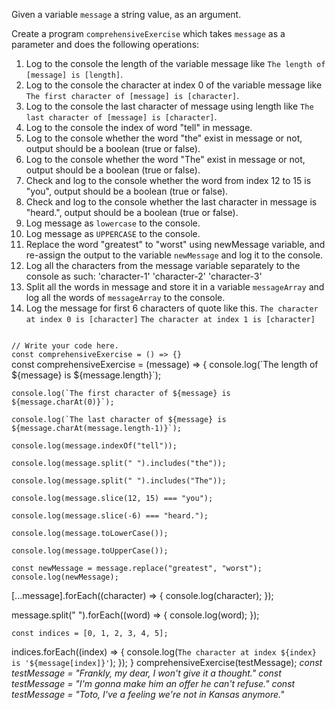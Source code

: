 Given a variable `message` a string value, as an argument.

Create a program `comprehensiveExercise`
which takes `message`  as a parameter
and does the following operations:

1. Log to the console the length of the variable message like `The length of [message] is [length]`.
2. Log to the console the character at index 0 of the variable message like `The first character of [message] is [character]`.
3. Log to the console the last character of message using length like `The last character of [message] is [character]`.
4. Log to the console the index of word "tell" in message.
5. Log to the console whether the word "the" exist in message or not, output should be a boolean (true or false).
6. Log to the console whether the word "The" exist in message or not, output should be a boolean (true or false).
7. Check and log to the console whether the word from index 12 to 15 is "you", output should be a boolean (true or false).
8. Check and log to the console whether the last  character in message is "heard.", output should be a boolean (true or false).
9. Log message as `lowercase` to the console.
10. Log message as `UPPERCASE` to the console.
11. Replace the word "greatest" to "worst" using newMessage variable, and re-assign the output to the variable `newMessage` and log it to the console.
12. Log all the characters from the message variable separately to the console as such:
'character-1'
'character-2'
'character-3'
13.  Split all the words in message and store it in a variable `messageArray` and log all the words of `messageArray` to the console.
14.  Log the message for first 6 characters of quote like this.
  `The character at index 0 is [character]`
  `The character at index 1 is [character]`

<codeblock language="javascript" type="exercise" testMode="multipleInput">
<code>
// Write your code here.
const comprehensiveExercise = () => {}
</code>

<solution>
const comprehensiveExercise = (message) => {
	console.log(`The length of ${message} is ${message.length}`);

	console.log(`The first character of ${message} is ${message.charAt(0)}`);

	console.log(`The last character of ${message} is ${message.charAt(message.length-1)}`);

	console.log(message.indexOf("tell"));

	console.log(message.split(" ").includes("the"));

	console.log(message.split(" ").includes("The"));

	console.log(message.slice(12, 15) === "you");

	console.log(message.slice(-6) === "heard.");

	console.log(message.toLowerCase());

	console.log(message.toUpperCase());

	const newMessage = message.replace("greatest", "worst");
	console.log(newMessage);

  [...message].forEach((character) => {
    console.log(character);
  });

  message.split(" ").forEach((word) => {
    console.log(word);
  });

	const indices = [0, 1, 2, 3, 4, 5];
  indices.forEach((index) => {
    console.log(`The character at index ${index} is '${message[index]}'`);
  });
}
</solution>
<testcases>
<caller>
comprehensiveExercise(testMessage);
</caller>
<testcase>
<i>
const testMessage = "Frankly, my dear, I won't give it a thought."
</i>
</testcase>
<testcase>
<i>
const testMessage = "I'm gonna make him an offer he can't refuse."
</i>
</testcase>
<testcase>
<i>
const testMessage = "Toto, I've a feeling we're not in Kansas anymore."
</i>
</testcase>
</testcases>
</codeblock>

